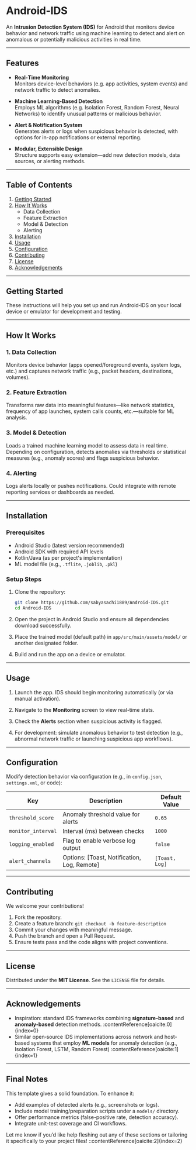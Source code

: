 # Android‑IDS

An **Intrusion Detection System (IDS)** for Android that monitors device behavior and network traffic using machine learning to detect and alert on anomalous or potentially malicious activities in real time.

---

##  Features

- **Real‑Time Monitoring**  
  Monitors device-level behaviors (e.g. app activities, system events) and network traffic to detect anomalies.

- **Machine Learning‑Based Detection**  
  Employs ML algorithms (e.g. Isolation Forest, Random Forest, Neural Networks) to identify unusual patterns or malicious behavior.

- **Alert & Notification System**  
  Generates alerts or logs when suspicious behavior is detected, with options for in-app notifications or external reporting.

- **Modular, Extensible Design**  
  Structure supports easy extension—add new detection models, data sources, or alerting methods.

---

##  Table of Contents

1. [Getting Started](#getting-started)  
2. [How It Works](#how-it-works)  
    - Data Collection  
    - Feature Extraction  
    - Model & Detection  
    - Alerting  
3. [Installation](#installation)  
4. [Usage](#usage)  
5. [Configuration](#configuration)  
6. [Contributing](#contributing)  
7. [License](#license)  
8. [Acknowledgements](#acknowledgements)  

---

##  Getting Started

These instructions will help you set up and run Android‑IDS on your local device or emulator for development and testing.

---

##  How It Works

### 1. Data Collection  
Monitors device behavior (apps opened/foreground events, system logs, etc.) and captures network traffic (e.g., packet headers, destinations, volumes).

### 2. Feature Extraction  
Transforms raw data into meaningful features—like network statistics, frequency of app launches, system calls counts, etc.—suitable for ML analysis.

### 3. Model & Detection  
Loads a trained machine learning model to assess data in real time. Depending on configuration, detects anomalies via thresholds or statistical measures (e.g., anomaly scores) and flags suspicious behavior.

### 4. Alerting  
Logs alerts locally or pushes notifications. Could integrate with remote reporting services or dashboards as needed.

---

##  Installation

### Prerequisites  
- Android Studio (latest version recommended)  
- Android SDK with required API levels  
- Kotlin/Java (as per project's implementation)  
- ML model file (e.g., `.tflite`, `.joblib`, `.pkl`)

### Setup Steps  
1. Clone the repository:  
    ```bash
    git clone https://github.com/sabyasachi1889/Android-IDS.git
    cd Android-IDS
    ```

2. Open the project in Android Studio and ensure all dependencies download successfully.

3. Place the trained model (default path) in `app/src/main/assets/model/` or another designated folder.

4. Build and run the app on a device or emulator.

---

##  Usage

1. Launch the app. IDS should begin monitoring automatically (or via manual activation).

2. Navigate to the **Monitoring** screen to view real-time stats.

3. Check the **Alerts** section when suspicious activity is flagged.

4. For development: simulate anomalous behavior to test detection (e.g., abnormal network traffic or launching suspicious app workflows).

---

##  Configuration

Modify detection behavior via configuration (e.g., in `config.json`, `settings.xml`, or code):

| Key                | Description                                 | Default Value |
|--------------------|---------------------------------------------|---------------|
| `threshold_score`  | Anomaly threshold value for alerts           | `0.65`        |
| `monitor_interval` | Interval (ms) between checks                 | `1000`        |
| `logging_enabled`  | Flag to enable verbose log output            | `false`       |
| `alert_channels`   | Options: [Toast, Notification, Log, Remote]  | `[Toast, Log]`|

---

##  Contributing

We welcome your contributions!

1. Fork the repository.  
2. Create a feature branch: `git checkout -b feature-description`  
3. Commit your changes with meaningful message.  
4. Push the branch and open a Pull Request.  
5. Ensure tests pass and the code aligns with project conventions.

---

##  License

Distributed under the **MIT License**. See the `LICENSE` file for details.

---

##  Acknowledgements

- Inspiration: standard IDS frameworks combining **signature-based** and **anomaly-based** detection methods. :contentReference[oaicite:0]{index=0}  
- Similar open‑source IDS implementations across network and host-based systems that employ **ML models** for anomaly detection (e.g., Isolation Forest, LSTM, Random Forest) :contentReference[oaicite:1]{index=1}

---

##  Final Notes

This template gives a solid foundation. To enhance it:

- Add examples of detected alerts (e.g., screenshots or logs).
- Include model training/preparation scripts under a `models/` directory.
- Offer performance metrics (false-positive rate, detection accuracy).
- Integrate unit-test coverage and CI workflows.

Let me know if you’d like help fleshing out any of these sections or tailoring it specifically to your project files!
::contentReference[oaicite:2]{index=2}
